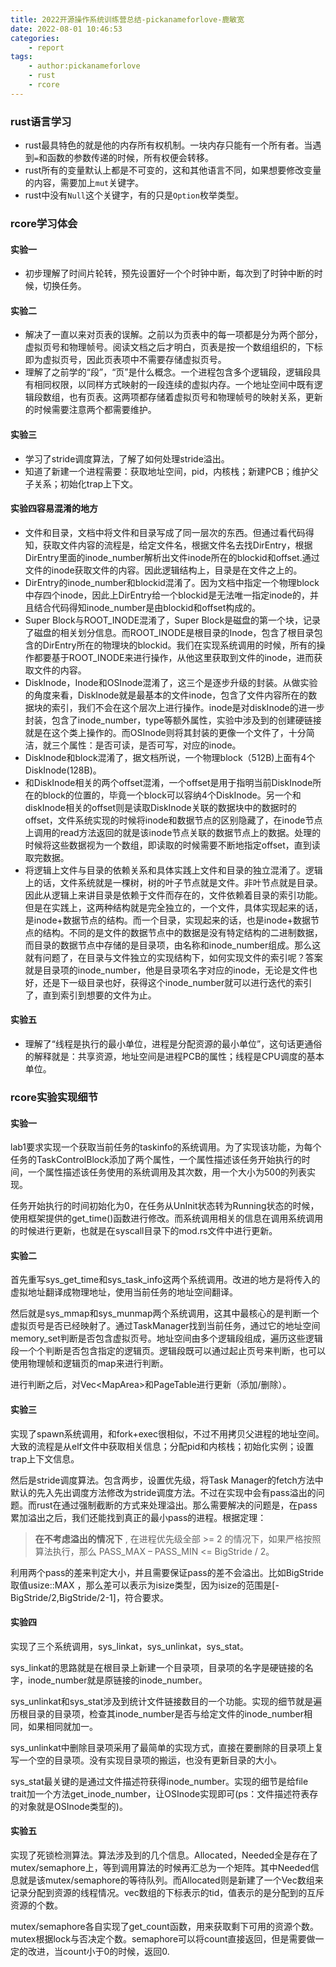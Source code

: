 ```yaml
---
title: 2022开源操作系统训练营总结-pickanameforlove-鹿敏宽
date: 2022-08-01 10:46:53
categories:
    - report
tags:
    - author:pickanameforlove
    - rust
    - rcore
---
```


### rust语言学习

* rust最具特色的就是他的内存所有权机制。一块内存只能有一个所有者。当遇到```=```和函数的参数传递的时候，所有权便会转移。
* rust所有的变量默认上都是不可变的，这和其他语言不同，如果想要修改变量的内容，需要加上```mut```关键字。
* rust中没有```Null```这个关键字，有的只是```Option```枚举类型。



### rcore学习体会

#### 实验一

* 初步理解了时间片轮转，预先设置好一个个时钟中断，每次到了时钟中断的时候，切换任务。

#### 实验二

* 解决了一直以来对页表的误解。之前以为页表中的每一项都是分为两个部分，虚拟页号和物理帧号。阅读文档之后才明白，页表是按一个数组组织的，下标即为虚拟页号，因此页表项中不需要存储虚拟页号。
* 理解了之前学的“段”，“页”是什么概念。一个进程包含多个逻辑段，逻辑段具有相同权限，以同样方式映射的一段连续的虚拟内存。一个地址空间中既有逻辑段数组，也有页表。这两项都存储着虚拟页号和物理帧号的映射关系，更新的时候需要注意两个都需要维护。

#### 实验三

* 学习了stride调度算法，了解了如何处理stride溢出。
* 知道了新建一个进程需要：获取地址空间，pid，内核栈；新建PCB；维护父子关系；初始化trap上下文。

#### 实验四容易混淆的地方

- 文件和目录，文档中将文件和目录写成了同一层次的东西。但通过看代码得知，获取文件内容的流程是，给定文件名，根据文件名去找DirEntry，根据DirEntry里面的inode\_number解析出文件inode所在的blockid和offset.通过文件的inode获取文件的内容。因此逻辑结构上，目录是在文件之上的。
- DirEntry的inode\_number和blockid混淆了。因为文档中指定一个物理block中存四个inode，因此上DirEntry给一个blockid是无法唯一指定inode的，并且结合代码得知inode\_number是由blockid和offset构成的。
- Super Block与ROOT\_INODE混淆了，Super Block是磁盘的第一个块，记录了磁盘的相关划分信息。而ROOT\_INODE是根目录的Inode，包含了根目录包含的DirEntry所在的物理块的blockid。我们在实现系统调用的时候，所有的操作都要基于ROOT\_INODE来进行操作，从他这里获取到文件的inode，进而获取文件的内容。
- DiskInode，Inode和OSInode混淆了，这三个是逐步升级的封装。从做实验的角度来看，DiskInode就是最基本的文件inode，包含了文件内容所在的数据块的索引，我们不会在这个层次上进行操作。inode是对diskInode的进一步封装，包含了inode\_number，type等额外属性，实验中涉及到的创建硬链接就是在这个类上操作的。而OSInode则将其封装的更像一个文件了，十分简洁，就三个属性：是否可读，是否可写，对应的inode。
- DiskInode和block混淆了，据文档所说，一个物理block（512B)上面有4个DiskInode(128B)。
- 和DiskInode相关的两个offset混淆，一个offset是用于指明当前DiskInode所在的block的位置的，毕竟一个block可以容纳4个DiskInode。另一个和diskInode相关的offset则是读取DiskInode关联的数据块中的数据时的offset，文件系统实现的时候将inode和数据节点的区别隐藏了，在inode节点上调用的read方法返回的就是该inode节点关联的数据节点上的数据。处理的时候将这些数据视为一个数组，即读取的时候需要不断地指定offset，直到读取完数据。
- 将逻辑上文件与目录的依赖关系和具体实践上文件和目录的独立混淆了。逻辑上的话，文件系统就是一棵树，树的叶子节点就是文件。非叶节点就是目录。因此从逻辑上来讲目录是依赖于文件而存在的，文件依赖着目录的索引功能。但是在实践上，这两种结构就是完全独立的，一个文件，具体实现起来的话，是inode+数据节点的结构。而一个目录，实现起来的话，也是inode+数据节点的结构。不同的是文件的数据节点中的数据是没有特定结构的二进制数据，而目录的数据节点中存储的是目录项，由名称和inode\_number组成。那么这就有问题了，在目录与文件独立的实现结构下，如何实现文件的索引呢？答案就是目录项的inode\_number，他是目录项名字对应的inode，无论是文件也好，还是下一级目录也好，获得这个inode\_number就可以进行迭代的索引了，直到索引到想要的文件为止。

#### 实验五

* 理解了“线程是执行的最小单位，进程是分配资源的最小单位”，这句话更通俗的解释就是：共享资源，地址空间是进程PCB的属性；线程是CPU调度的基本单位。

### rcore实验实现细节

#### 实验一

lab1要求实现一个获取当前任务的taskinfo的系统调用。为了实现该功能，为每个任务的TaskControlBlock添加了两个属性，一个属性描述该任务开始执行的时间，一个属性描述该任务使用的系统调用及其次数，用一个大小为500的列表实现。

任务开始执行的时间初始化为0，在任务从UnInit状态转为Running状态的时候，使用框架提供的get\_time()函数进行修改。而系统调用相关的信息在调用系统调用的时候进行更新，也就是在syscall目录下的mod.rs文件中进行更新。

#### 实验二

首先重写sys\_get\_time和sys\_task\_info这两个系统调用。改进的地方是将传入的虚拟地址翻译成物理地址，使用当前任务的地址空间翻译。

然后就是sys\_mmap和sys\_munmap两个系统调用，这其中最核心的是判断一个虚拟页号是否已经映射了。通过TaskManager找到当前任务，通过它的地址空间memory\_set判断是否包含虚拟页号。地址空间由多个逻辑段组成，遍历这些逻辑段一个个判断是否包含指定的逻辑页。逻辑段既可以通过起止页号来判断，也可以使用物理帧和逻辑页的map来进行判断。

进行判断之后，对Vec\<MapArea\>和PageTable进行更新（添加/删除）。

#### 实验三

实现了spawn系统调用，和fork+exec很相似，不过不用拷贝父进程的地址空间。大致的流程是从elf文件中获取相关信息；分配pid和内核栈；初始化实例；设置trap上下文信息。

然后是stride调度算法。包含两步，设置优先级，将Task Manager的fetch方法中默认的先入先出调度方法修改为stride调度方法。不过在实现中会有pass溢出的问题。而rust在通过强制截断的方式来处理溢出。那么需要解决的问题是，在pass累加溢出之后，我们还能找到真正的最小pass的进程。根据定理：

> **在不考虑溢出的情况下** , 在进程优先级全部 >= 2 的情况下，如果严格按照算法执行，那么 PASS\_MAX – PASS\_MIN <= BigStride / 2。

利用两个pass的差来判定大小，并且需要保证pass的差不会溢出。比如BigStride取值usize::MAX ，那么差可以表示为isize类型，因为isize的范围是[-BigStride/2,BigStride/2-1]，符合要求。

#### 实验四

实现了三个系统调用，sys\_linkat，sys\_unlinkat，sys\_stat。

sys\_linkat的思路就是在根目录上新建一个目录项，目录项的名字是硬链接的名字，inode\_number就是原链接的inode\_number。

sys\_unlinkat和sys\_stat涉及到统计文件链接数目的一个功能。实现的细节就是遍历根目录的目录项，检查其inode\_number是否与给定文件的inode\_number相同，如果相同就加一。

sys\_unlinkat中删除目录项采用了最简单的实现方式，直接在要删除的目录项上复写一个空的目录项。没有实现目录项的搬运，也没有更新目录的大小。

sys\_stat最关键的是通过文件描述符获得inode\_number。实现的细节是给file trait加一个方法get\_inode\_number，让OSInode实现即可(ps：文件描述符表存的对象就是OSInode类型的)。

#### 实验五

实现了死锁检测算法。算法涉及到的几个信息。Allocated，Needed全是存在了mutex/semaphore上，等到调用算法的时候再汇总为一个矩阵。其中Needed信息就是该mutex/semaphore的等待队列。而Allocated则是新建了一个Vec数组来记录分配到资源的线程情况。vec数组的下标表示的tid，值表示的是分配到的互斥资源的个数。

mutex/semaphore各自实现了get\_count函数，用来获取剩下可用的资源个数。mutex根据lock与否决定个数。semaphore可以将count直接返回，但是需要做一定的改进，当count小于0的时候，返回0.